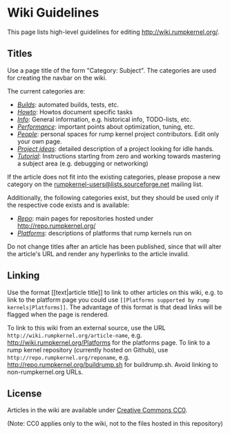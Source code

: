 Wiki Guidelines
===============

This page lists high-level guidelines for editing http://wiki.rumpkernel.org/.


Titles
------

Use a page title of the form "Category: Subject".  The categories are
used for creating the navbar on the wiki.

The current categories are:

* _[Builds](http://wiki.rumpkernel.org/Builds)_: automated builds, tests, etc.
* _[Howto](http://wiki.rumpkernel.org/Howto)_: Howtos document specific tasks
* _[Info](http://wiki.rumpkernel.org/Info)_: General information, e.g. historical info, TODO-lists, etc.
* _[Performance](http://wiki.rumpkernel.org/Performance)_: important points about optimization, tuning, etc.
* _[People](http://wiki.rumpkernel.org/People)_: personal spaces for rump kernel project contributors.  Edit only your own page.
* _[Project ideas](http://wiki.rumpkernel.org/Project-Ideas)_: detailed description of a project looking for idle hands.
* _[Tutorial](http://wiki.rumpkernel.org/Tutorial)_: Instructions starting from zero and working towards mastering a subject area (e.g. debugging or networking)

If the article does not fit into the existing categories, please propose
a new category on the rumpkernel-users@lists.sourceforge.net mailing list.

Additionally, the following categories exist, but they should be used
only if the respective code exists and is available:

* _[Repo](http://wiki.rumpkernel.org/Repo)_: main pages for repositories hosted under http://repo.rumpkernel.org/
* _[Platforms](http://wiki.rumpkernel.org/Platforms)_: descriptions of platforms that rump kernels run on

Do not change titles after an article has been published, since that will
alter the article's URL and render any hyperlinks to the article invalid.


Linking
-------

Use the format \[\[text|article title\]\] to link to other articles on this wiki,
e.g. to link to the platform page you could use
`[[Platforms supported by rump kernels|Platforms]]`.
The advantage of this format is that dead links will be flagged when
the page is rendered.

To link to this wiki from an external source, use the URL `http://wiki.rumpkernel.org/article-name`,
e.g. http://wiki.rumpkernel.org/Platforms for the platforms page.
To link to a rump kernel repository (currently hosted on Github), use `http://repo.rumpkernel.org/reponame`, e.g. http://repo.rumpkernel.org/buildrump.sh for buildrump.sh.  Avoid linking to
non-rumpkernel.org URLs.


License
-------

Articles in the wiki are available under
[Creative Commons CC0](https://creativecommons.org/publicdomain/zero/1.0/).

(Note: CC0 applies only to the wiki, not to the files hosted in this repository)
